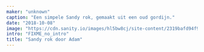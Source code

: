 ```yaml
---
maker: "unknown"
caption: "Een simpele Sandy rok, gemaakt uit een oud gordijn."
date: "2018-10-08"
image: "https://cdn.sanity.io/images/hl5bw8cj/site-content/2319bafd94f986504f6ee2e4916d548b2ab1c323-1125x2000.jpg"
intro: "FIXME_no_intro"
title: "Sandy rok door Adam"
---
```




